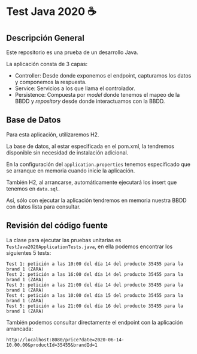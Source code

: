 # Test Java 2020 ☕

## Descripción General
Este repositorio es una prueba de un desarrollo Java.

La aplicación consta de 3 capas:
* Controller: Desde donde exponemos el endpoint, capturamos los datos y componemos la respuesta.
* Service: Servicios a los que llama el controlador.
* Persistence: Compuesta por  _model_  donde tenemos el mapeo de la BBDD y  _repository_  desde donde interactuamos con la BBDD. 

##  Base de Datos
Para esta aplicación, utilizaremos H2.

La base de datos, al estar especificada en el pom.xml, la tendremos disponible sin necesidad de instalación adicional.

En la configuración del `application.properties` tenemos especificado que se arranque en memoria cuando inicie la aplicación.

También H2, al arrancarse, automáticamente ejecutará los insert que tenemos en `data.sql`.

Así, sólo con ejecutar la aplicación tendremos en memoria nuestra BBDD con datos lista para consultar.

## Revisión del código fuente
La clase para ejecutar las pruebas unitarias es `TestJava2020ApplicationTests.java`, en ella podemos encontrar los siguientes 5 tests:

```
Test 1: petición a las 10:00 del día 14 del producto 35455 para la brand 1 (ZARA)
Test 2: petición a las 16:00 del día 14 del producto 35455 para la brand 1 (ZARA)
Test 3: petición a las 21:00 del día 14 del producto 35455 para la brand 1 (ZARA)
Test 4: petición a las 10:00 del día 15 del producto 35455 para la brand 1 (ZARA)
Test 5: petición a las 21:00 del día 16 del producto 35455 para la brand 1 (ZARA)
```

También podemos consultar directamente el endpoint con la aplicación arrancada:

```
http://localhost:8080/price?date=2020-06-14-10.00.00&productId=35455&brandId=1
```
